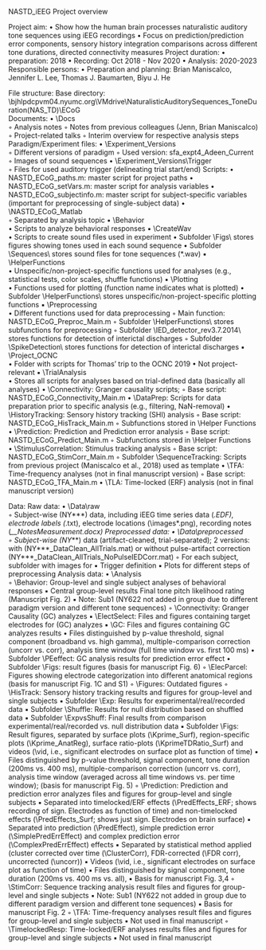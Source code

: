 NASTD_iEEG Project overview 

Project aim: 
    • Show how the human brain processes naturalistic auditory tone sequences using iEEG recordings
    • Focus on prediction/prediction error components, sensory history integration comparisons across different tone durations, directed connectivity measures
Project duration: 
    • preparation: 2018
    • Recording: Oct 2018 - Nov 2020
    • Analysis: 2020-2023
Responsible persons:
    • Preparation and planning: Brian Maniscalco, Jennifer L. Lee, Thomas J. Baumarten, Biyu J. He

File structure:
Base directory: 
\\bjhlpdcpvm04.nyumc.org\VMdrive\NaturalisticAuditorySequences_ToneDuration(NAS_TD)\ECoG\
Documents:
    • \Docs\
        ◦ Analysis notes
        ◦ Notes from previous colleagues (Jenn, Brian Maniscalco)
        ◦ Project-related talks
        ◦ Interim overview for respective analysis steps
Paradigm/Experiment files:
    • \Experiment_Versions\
        ◦ Different versions of paradigm
        ◦ Used version: sfa_expt4_Adeen_Current
        ◦ Images of sound sequences
    • \Experiment_Versions\Trigger\
        ◦ Files for used auditory trigger (delineating trial start/end)
Scripts:
    • NASTD_ECoG_paths.m: master script for project paths
    • NASTD_ECoG_setVars.m: master script for analysis variables
    • NASTD_ECoG_subjectinfo.m: master script for subject-specific variables (important for preprocessing of single-subject data)
    • \NASTD_ECoG_Matlab\
        ◦ Separated by analysis topic
            ▪ \Behavior\
                • Scripts to analyze behavioral responses
            ▪ \CreateWav\
                • Scripts to create sound files used in experiment
                • Subfolder \Figs\ stores figures showing tones used in each sound sequence
                • Subfolder \Sequences\ stores sound files for tone sequences (*.wav)
            ▪ \HelperFunctions\
                • Unspecific/non-project-specific functions used for analyses (e.g., statistical tests, color scales, shuffle functions)
            ▪ \Plotting\
                • Functions used for plotting (function name indicates what is plotted)
                • Subfolder \HelperFunctions\ stores unspecific/non-project-specific plotting functions
            ▪ \Preprocessing\
                • Different functions used for data preprocessing
                    ◦ Main function: NASTD_ECoG_Preproc_Main.m
                    ◦ Subfolder \HelperFunctions\ stores subfunctions for preprocessing
                    ◦ Subfolder \IED_detector_rev3.7.2014\ stores functions for detection of interictal discharges
                    ◦ Subfolder \SpikeDetection\ stores functions for detection of interictal discharges
            ▪ \Project_OCNC\
                • Folder with scripts for Thomas’ trip to the OCNC 2019
                • Not project-relevant
            ▪ \TrialAnalysis\
                • Stores all scripts for analyses based on trial-defined data (basically all analyses)
                • \Connectivity\: Granger causality scripts; 
                    ◦ Base script: NASTD_ECoG_Connectivity_Main.m
                • \DataPrep\: Scripts for data preparation prior to specific analysis (e.g., filtering, NaN-removal)
                • \HistoryTracking\: Sensory history tracking (SHI) analysis
                    ◦ Base script: NASTD_ECoG_HisTrack_Main.m
                    ◦ Subfunctions stored in \Helper Functions\
                • \Prediction\: Prediction and Prediction error analysis
                    ◦ Base script: NASTD_ECoG_Predict_Main.m
                    ◦ Subfunctions stored in \Helper Functions\
                • \StimulusCorrelation\: Stimulus tracking analysis
                    ◦ Base script: NASTD_ECoG_StimCorr_Main.m
                    ◦ Subfolder \SequenceTracking\: Scripts from previous project (Maniscalco et al., 2018) used as template
                • \TFA\: Time-frequency analyses (not in final manuscript version)
                    ◦ Base script: NASTD_ECoG_TFA_Main.m
                • \TLA\: Time-locked (ERF) analysis (not in final manuscript version)

Data:
Raw data:
    • \Data\raw\
        ◦ Subject-wise (NY***) data, including iEEG time series data (*.EDF), electrode labels (*.txt), electrode locations (\images\*.png), recording notes (*__NotesMeasurement.docx)
Preprocessed data:
    • \Data\preprocessed\
        ◦ Subject-wise (NY***) data (artifact-cleaned, trial-separated); 2 versions: with (NY***_DataClean_AllTrials.mat) or without pulse-artifact correction (NY***_DataClean_AllTrials_NoPulseIEDCorr.mat)
        ◦ For each subject, subfolder with images for
            ▪ Trigger definition
            ▪ Plots for different steps of preprocessing
Analysis data:
    • \Analysis\
        ◦ \Behavior\: Group-level and single subject analyses of behavioral responses
            ▪ Central group-level results Final tone pitch likelihood rating (Manuscript Fig. 2) 
            ▪ Note: Sub1 (NY622 not added in group due to different paradigm version and different tone sequences)
        ◦ \Connectivity\: Granger Causality (GC) analyzes
            ▪ \ElectSelect\: Files and figures containing target electrodes for (GC) analyzes
            ▪ \GC\: Files and figures containing GC analyzes results
                • Files distinguished by p-value threshold, signal component (broadband vs. high gamma), multiple-comparison correction (uncorr vs. corr), analysis time window (full time window vs. first 100 ms)
                • Subfolder \PEeffect\: GC analysis results for prediction error effect
                • Subfolder \Figs\: result figures (basis for manuscript Fig. 6)
        ◦ \ElecParcel\: Figures showing electrode categorization into different anatomical regions (basis for manuscript Fig. 1C and S1)
        ◦ \Figures\: Outdated figures
        ◦ \HisTrack\: Sensory history tracking results and figures for group-level and single subjects
            ▪ Subfolder \Exp\: Results for experimental/real/recorded data
            ▪ Subfolder \Shuffle\: Results for null distribution based on shuffled data
            ▪ Subfolder \ExpvsShuff\: Final results from comparison experimental/real/recorded vs. null distribution data
            ▪ Subfolder \Figs\: Result figures, separated by surface plots (\Kprime_Surf\), region-specific plots (\Kprime_AnatReg\), surface ratio-plots (\KprimeTDRatio_Surf\) and videos (\vid\, i.e., significant electrodes on surface plot as function of time)
            ▪ Files distinguished by p-value threshold, signal component, tone duration (200ms vs. 400 ms), multiple-comparison correction (uncorr vs. corr), analysis time window (averaged across all time windows vs. per time window); (basis for manuscript Fig. 5)
        ◦ \Prediction\: Prediction and prediction error analyzes files and figures for group-level and single subjects
            ▪ Separated into timelocked/ERF effects (\PredEffects_ERF\; shows recording of sign. Electrodes as function of time) and non-timelocked effects (\PredEffects_Surf\; shows just sign. Electrodes on brain surface)
            ▪ Separated into prediction (\PredEffect\), simple prediction error (\SimplePredErrEffect\) and complex prediction error (\ComplexPredErrEffect\) effects
            ▪ Separated by statistical method applied (cluster corrected over time (\ClusterCorr\), FDR-corrected (\FDR corr\), uncorrected (\uncorr\))
            ▪ Videos (\vid\, i.e., significant electrodes on surface plot as function of time)
            ▪ Files distinguished by signal component, tone duration (200ms vs. 400 ms vs. all), 
            ▪ Basis for manuscript Fig. 3,4
        ◦ \StimCorr\: Sequence tracking analysis result files and figures for group-level and single subjects
            ▪ Note: Sub1 (NY622 not added in group due to different paradigm version and different tone sequences)
            ▪ Basis for manuscript Fig. 2
        ◦ \TFA\: Time-frequency analyses result files and figures for group-level and single subjects
            ▪ Not used in final manuscript
        ◦ \TimelockedResp\: Time-locked/ERF analyses results files and figures for group-level and single subjects
            ▪ Not used in final manuscript

